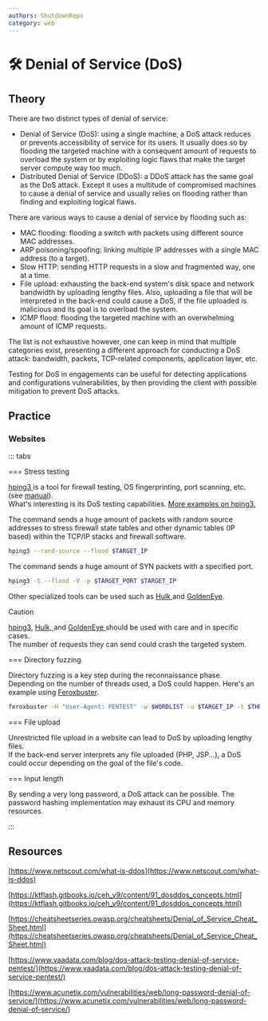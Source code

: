 ```yaml
---
authors: ShutdownRepo
category: web
---
```


# 🛠️ Denial of Service (DoS)

## Theory

There are two distinct types of denial of service:

* Denial of Service (DoS): using a single machine, a DoS attack reduces or prevents accessibility of service for its users. It usually does so by flooding the targeted machine with a consequent amount of requests to overload the system or by exploiting logic flaws that make the target server compute way too much.
* Distributed Denial of Service (DDoS): a DDoS attack has the same goal as the DoS attack. Except it uses a multitude of compromised machines to cause a denial of service and usually relies on flooding rather than finding and exploiting logical flaws.

There are various ways to cause a denial of service by flooding such as:

* MAC flooding: flooding a switch with packets using different source MAC addresses.
* ARP poisoning/spoofing: linking multiple IP addresses with a single MAC address (to a target).
* Slow HTTP: sending HTTP requests in a slow and fragmented way, one at a time.
* File upload: exhausting the back-end system's disk space and network bandwidth by uploading lengthy files. Also, uploading a file that will be interpreted in the back-end could cause a DoS, if the file uploaded is malicious and its goal is to overload the system.
* ICMP flood: flooding the targeted machine with an overwhelming amount of ICMP requests.

The list is not exhaustive however, one can keep in mind that multiple categories exist, presenting a different approach for conducting a DoS attack: bandwidth, packets, TCP-related components, application layer, etc.

Testing for DoS in engagements can be useful for detecting applications and configurations vulnerabilities, by then providing the client with possible mitigation to prevent DoS attacks.

## Practice

### Websites

::: tabs

=== Stress testing

[hping3 ](https://github.com/antirez/hping)is a tool for firewall testing, OS fingerprinting, port scanning, etc. (see [manual](https://linux.die.net/man/8/hping3)).\
What's interesting is its DoS testing capabilities. [More examples on hping3.](https://linuxhint.com/hping3/)

The command sends a huge amount of packets with random source addresses to stress firewall state tables and other dynamic tables (IP based) within the TCP/IP stacks and firewall software.

```bash
hping3 --rand-source --flood $TARGET_IP
```

The command sends a huge amount of SYN packets with a specified port.

```bash
hping3 -S --flood -V -p $TARGET_PORT $TARGET_IP
```

Other specialized tools can be used such as [Hulk ](https://github.com/grafov/hulk)and [GoldenEye](https://github.com/jseidl/GoldenEye).

> [!CAUTION]
> [hping3](https://github.com/antirez/hping), [Hulk, ](https://github.com/grafov/hulk)and [GoldenEye ](https://github.com/jseidl/GoldenEye)should be used with care and in specific cases. \
> The number of requests they can send could crash the targeted system.


=== Directory fuzzing

Directory fuzzing is a key step during the reconnaissance phase. Depending on the number of threads used, a DoS could happen. Here's an example using [Feroxbuster](https://github.com/epi052/feroxbuster#threads-and-connection-limits-at-a-high-level).

```bash
feroxbuster -H "User-Agent: PENTEST" -w $WORDLIST -u $TARGET_IP -t $THREADS
```


=== File upload

Unrestricted file upload in a website can lead to DoS by uploading lengthy files.\
If the back-end server interprets any file uploaded (PHP, JSP...), a DoS could occur depending on the goal of the file's code.


=== Input length

By sending a very long password, a DoS attack can be possible. The password hashing implementation may exhaust its CPU and memory resources.

:::


## Resources

[https://www.netscout.com/what-is-ddos](https://www.netscout.com/what-is-ddos)

[https://ktflash.gitbooks.io/ceh_v9/content/91_dosddos_concepts.html](https://ktflash.gitbooks.io/ceh_v9/content/91_dosddos_concepts.html)

[https://cheatsheetseries.owasp.org/cheatsheets/Denial_of_Service_Cheat_Sheet.html](https://cheatsheetseries.owasp.org/cheatsheets/Denial_of_Service_Cheat_Sheet.html)

[https://www.vaadata.com/blog/dos-attack-testing-denial-of-service-pentest/](https://www.vaadata.com/blog/dos-attack-testing-denial-of-service-pentest/)

[https://www.acunetix.com/vulnerabilities/web/long-password-denial-of-service/](https://www.acunetix.com/vulnerabilities/web/long-password-denial-of-service/)

